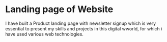 # Landing page of Website
I have built a Product landing page with newsletter signup which is very essential to present my skills and projects in this digital wworld, for which i have used various web technologies.
